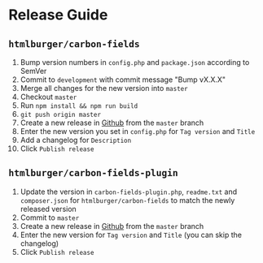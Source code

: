 # Release Guide

## `htmlburger/carbon-fields`

1. Bump version numbers in `config.php` and `package.json` according to SemVer
1. Commit to `development` with commit message "Bump vX.X.X"
1. Merge all changes for the new version into `master`
1. Checkout `master`
1. Run `npm install && npm run build`
1. `git push origin master`
1. Create a new release in [Github](https://github.com/htmlburger/carbon-fields/releases/new) from the `master` branch
1. Enter the new version you set in `config.php` for `Tag version` and `Title`
1. Add a changelog for `Description`
1. Click `Publish release`

## `htmlburger/carbon-fields-plugin`

1. Update the version in `carbon-fields-plugin.php`, `readme.txt` and `composer.json` for `htmlburger/carbon-fields` to match the newly released version
1. Commit to `master`
1. Create a new release in [Github](https://github.com/htmlburger/carbon-fields-plugin/releases/new) from the `master` branch
1. Enter the new version for `Tag version` and `Title` (you can skip the changelog)
1. Click `Publish release`
